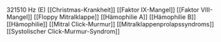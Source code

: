 321510 Hz (E)
[[Christmas-Krankheit]]
[[Faktor IX-Mangel]]
[[Faktor VIII-Mangel]]
[[Floppy Mitralklappe]]
[[Hämophilie A]]
[[Hämophilie B]]
[[Hämophilie]]
[[Mitral Click-Murmur]]
[[Mitralklappenprolapssyndroms]]
[[Systolischer Click-Murmur-Syndrom]]